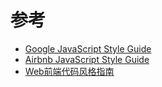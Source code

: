 # 参考
* [Google JavaScript Style Guide](https://google.github.io/styleguide/jsguide.html)
* [Airbnb JavaScript Style Guide](http://airbnb.io/javascript/)
* [Web前端代码风格指南](https://dondevi.github.io/web-frontend-guide/style-guide/codestyle.html)